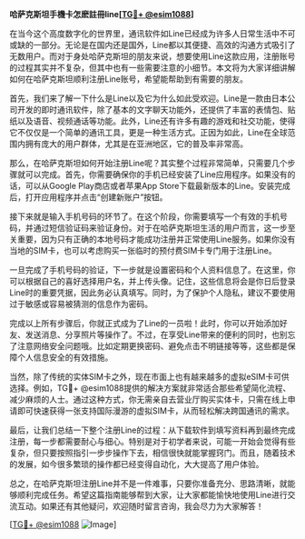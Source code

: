 **哈萨克斯坦手機卡怎麽註冊line[[TG💪+ @esim1088](https://t.me/s/esim1088)]**

在当今这个高度数字化的世界里，通讯软件如Line已经成为许多人日常生活中不可或缺的一部分。无论是在国内还是国外，Line都以其便捷、高效的沟通方式吸引了无数用户。而对于身处哈萨克斯坦的朋友来说，想要使用Line这款应用，注册账号的过程其实并不复杂，但其中也有一些需要注意的小细节。本文将为大家详细讲解如何在哈萨克斯坦顺利注册Line账号，希望能帮助到有需要的朋友。

首先，我们来了解一下什么是Line以及它为什么如此受欢迎。Line是一款由日本公司开发的即时通讯软件，除了基本的文字聊天功能外，还提供了丰富的表情包、贴纸以及语音、视频通话等功能。此外，Line还有许多有趣的游戏和社交功能，使得它不仅仅是一个简单的通讯工具，更是一种生活方式。正因为如此，Line在全球范围内拥有庞大的用户群体，尤其是在亚洲地区，它的普及率非常高。

那么，在哈萨克斯坦如何开始注册Line呢？其实整个过程非常简单，只需要几个步骤就可以完成。首先，你需要确保你的手机已经安装了Line应用程序。如果没有的话，可以从Google Play商店或者苹果App Store下载最新版本的Line。安装完成后，打开应用程序并点击“创建新账户”按钮。

接下来就是输入手机号码的环节了。在这个阶段，你需要填写一个有效的手机号码，并通过短信验证码来验证身份。对于在哈萨克斯坦生活的用户而言，这一步至关重要，因为只有正确的本地号码才能成功注册并正常使用Line服务。如果你没有当地的SIM卡，也可以考虑购买一张临时的预付费SIM卡专门用于注册Line。

一旦完成了手机号码的验证，下一步就是设置密码和个人资料信息了。在这里，你可以根据自己的喜好选择用户名，并上传头像。记住，这些信息将会是你日后登录Line时的重要凭据，因此务必认真填写。同时，为了保护个人隐私，建议不要使用过于敏感或容易被猜测的信息作为密码。

完成以上所有步骤后，你就正式成为了Line的一员啦！此时，你可以开始添加好友、发送消息、分享照片等操作了。不过，在享受Line带来的便利的同时，也别忘了注意网络安全问题哦。比如定期更换密码、避免点击不明链接等等，这些都是保障个人信息安全的有效措施。

当然，除了传统的实体SIM卡之外，现在市面上也有越来越多的虚拟eSIM卡可供选择。例如，TG💪+ @esim1088提供的解决方案就非常适合那些希望简化流程、减少麻烦的人士。通过这种方式，你无需亲自去营业厅购买实体卡，只需在线上申请即可快速获得一张支持国际漫游的虚拟SIM卡，从而轻松解决跨国通讯的需求。

最后，让我们总结一下整个注册Line的过程：从下载软件到填写资料再到最终完成注册，每一步都需要耐心与细心。特别是对于初学者来说，可能一开始会觉得有些复杂，但只要按照指引一步步操作下去，相信很快就能掌握窍门。而且，随着技术的发展，如今很多繁琐的操作都已经变得自动化，大大提高了用户体验。

总之，在哈萨克斯坦注册Line并不是一件难事，只要你准备充分、思路清晰，就能够顺利完成任务。希望这篇指南能够帮到大家，让大家都能愉快地使用Line进行交流互动。如果还有其他疑问，欢迎随时留言咨询，我会尽力为大家解答！

[[TG💪+ @esim1088](https://t.me/s/esim1088) ![Image](https://i.postimg.cc/4NQfJmqS/Snipaste-2025-05-13-00-14-12.png)]